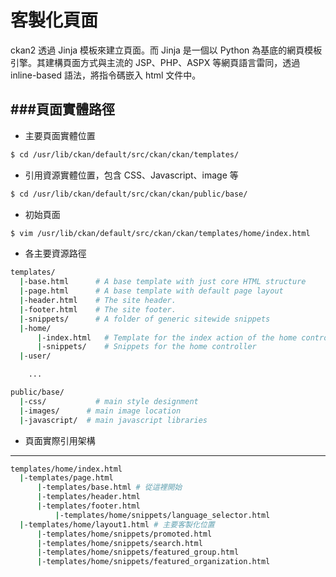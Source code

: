 # 客製化頁面

<script type="text/javascript" src="gitbook/app.js"></script>
<script type="text/javascript" src="js/general.js"></script>

ckan2 透過 Jinja 模板來建立頁面。而 Jinja 是一個以 Python 為基底的網頁模板引擎。其建構頁面方式與主流的 JSP、PHP、ASPX 等網頁語言雷同，透過 inline-based 語法，將指令碼嵌入 html 文件中。

###頁面實體路徑
---

* 主要頁面實體位置

```Bash
$ cd /usr/lib/ckan/default/src/ckan/ckan/templates/
```

* 引用資源實體位置，包含 CSS、Javascript、image 等

```Bash
$ cd /usr/lib/ckan/default/src/ckan/ckan/public/base/
```

* 初始頁面

```Bash
$ vim /usr/lib/ckan/default/src/ckan/ckan/templates/home/index.html
```

* 各主要資源路徑

```Bash
templates/
  |-base.html      # A base template with just core HTML structure
  |-page.html      # A base template with default page layout
  |-header.html    # The site header.
  |-footer.html    # The site footer.
  |-snippets/      # A folder of generic sitewide snippets
  |-home/
      |-index.html   # Template for the index action of the home controller
      |-snippets/    # Snippets for the home controller
  |-user/

    ...

public/base/
  |-css/           # main style designment
  |-images/	     # main image location
  |-javascript/	 # main javascript libraries
```

* 頁面實際引用架構
---

```Bash
templates/home/index.html
  |-templates/page.html
      |-templates/base.html # 從這裡開始
      |-templates/header.html
      |-templates/footer.html
          |-templates/home/snippets/language_selector.html
  |-templates/home/layout1.html # 主要客製化位置
      |-templates/home/snippets/promoted.html
      |-templates/home/snippets/search.html
      |-templates/home/snippets/featured_group.html
      |-templates/home/snippets/featured_organization.html
```



